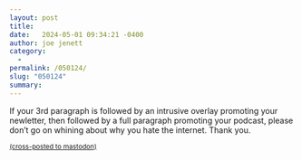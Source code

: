 ```yaml
---
layout: post
title:  
date:   2024-05-01 09:34:21 -0400
author: joe jenett
category:
  -  
permalink: /050124/
slug: "050124"
summary: 
---
```

<p>
	If your 3rd paragraph is followed by an intrusive overlay promoting your newletter, then followed by a full paragraph promoting your podcast, please don’t go on whining about why you hate the internet. Thank you.
</p>
<p>
	<a href="https://brid.gy/publish/mastodon"><small>(cross-posted to mastodon)</small></a>
</p>
